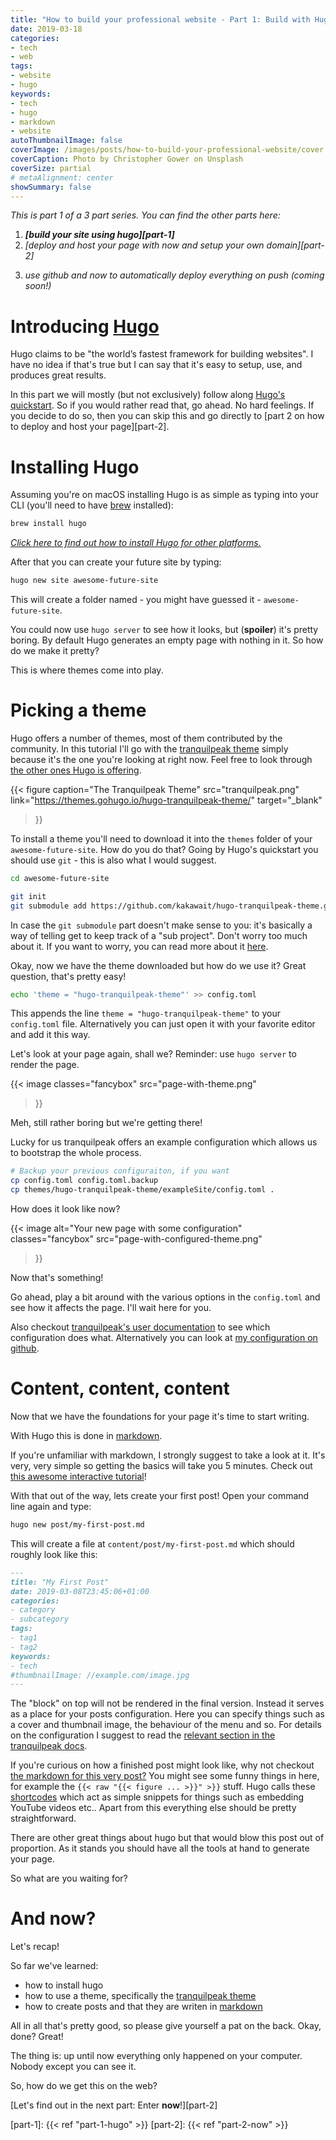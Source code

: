 ```yaml
---
title: "How to build your professional website - Part 1: Build with Hugo"
date: 2019-03-18
categories:
- tech
- web
tags:
- website
- hugo
keywords:
- tech
- hugo
- markdown
- website
autoThumbnailImage: false
coverImage: /images/posts/how-to-build-your-professional-website/cover.jpg
coverCaption: Photo by Christopher Gower on Unsplash
coverSize: partial
# metaAlignment: center
showSummary: false
---
```


*This is part 1 of a 3 part series.*
*You can find the other parts here:*

1. *__[build your site using hugo][part-1]__*
2. *[deploy and host your page with now and setup your own domain][part-2]*
<!-- 3. *[use github and now to automatically deploy everything on push][part-3]* -->
3. *use github and now to automatically deploy everything on push (coming soon!)*

<!--toc-->

# Introducing [Hugo][hugo]

Hugo claims to be "the world’s fastest framework for building websites".
I have no idea if that's true but I can say that it's easy to setup, use, and produces great results.

<!-- But I'm getting ahead of myself. -->
<!-- In this section we will pretty much follow along [hugo's quickstart](https://gohugo.io/getting-started/quick-start/). -->
In this part we will mostly (but not exclusively) follow along [Hugo's quickstart](https://gohugo.io/getting-started/quick-start/).
So if you would rather read that, go ahead.
No hard feelings.
If you decide to do so, then you can skip this and go directly to [part 2 on how to deploy and host your page][part-2].

# Installing Hugo

Assuming you're on macOS installing Hugo is as simple as typing into your CLI (you'll need to have [brew](https://brew.sh/) installed):

```sh
brew install hugo
```

*[Click here to find out how to install Hugo for other platforms.](https://gohugo.io/getting-started/installing)*

<!-- After that you can create the basic framework of your future site by typing: -->
After that you can create your future site by typing:

```sh
hugo new site awesome-future-site
```

<!-- This will create a folder called (you might have guessed it) `awesome-future-site`. -->
This will create a folder named - you might have guessed it - `awesome-future-site`.
<!-- You could now use `hugo server` to see how it looks, but **spoiler** that would be pretty boring. -->
You could now use `hugo server` to see how it looks, but (**spoiler**) it's pretty boring.
By default Hugo generates an empty page with nothing in it.
So how do we make it pretty?

This is where themes come into play.

# Picking a theme

Hugo offers a number of themes, most of them contributed by the community.
In this tutorial I'll go with the [tranquilpeak theme][tranquilpeak] simply because it's the one you're looking at right now.
Feel free to look through [the other ones Hugo is offering](https://themes.gohugo.io/).

{{<
  figure
    caption="The Tranquilpeak Theme"
    src="tranquilpeak.png"
    link="https://themes.gohugo.io/hugo-tranquilpeak-theme/"
    target="_blank"
>}}

To install a theme you'll need to download it into the `themes` folder of your `awesome-future-site`.
How do you do that?
Going by Hugo's quickstart you should use `git` - this is also what I would suggest.

```sh
cd awesome-future-site

git init
git submodule add https://github.com/kakawait/hugo-tranquilpeak-theme.git themes/hugo-tranquilpeak-theme
```

In case the `git submodule` part doesn't make sense to you: it's basically a way of telling get to keep track of a "sub project".
Don't worry too much about it.
If you want to worry, you can read more about it [here](https://git-scm.com/book/en/v2/Git-Tools-Submodules).

Okay, now we have the theme downloaded but how do we use it?
Great question, that's pretty easy!

```sh
echo 'theme = "hugo-tranquilpeak-theme"' >> config.toml
```

This appends the line `theme = "hugo-tranquilpeak-theme"` to your `config.toml` file.
Alternatively you can just open it with your favorite editor and add it this way.

Let's look at your page again, shall we?
Reminder: use `hugo server` to render the page.

{{<
  image
    classes="fancybox"
    src="page-with-theme.png"
>}}

Meh, still rather boring but we're getting there!

Lucky for us tranquilpeak offers an example configuration which allows us to bootstrap the whole process.

```sh
# Backup your previous configuraiton, if you want
cp config.toml config.toml.backup
cp themes/hugo-tranquilpeak-theme/exampleSite/config.toml .
```

<!-- How does it look like now (as a reminder, type `hugo server` into your command line)? -->
How does it look like now? 

{{<
  image
    alt="Your new page with some configuration"
    classes="fancybox"
    src="page-with-configured-theme.png"
 >}}

Now that's something!

<!-- From here on it should be easy to look into the `config.toml`  -->
<!-- Feel free to play a bit around with the `config.toml` and look how it affects the page. -->
Go ahead, play a bit around with the various options in the `config.toml` and see how it affects the page.
I'll wait here for you.

Also checkout [tranquilpeak's user documentation](https://github.com/kakawait/hugo-tranquilpeak-theme/blob/master/docs/user.md) to see which configuration does what.
Alternatively you can look at [my configuration on github](https://github.com/Zeeker/blog/blob/post/how-to-build-your-professional-website/config.yml).

# Content, content, content

Now that we have the foundations for your page it's time to start writing.

With Hugo this is done in [markdown][markdown].
<!-- If you're unfamiliar with markdown I would suggest to google for a tutorial, it's really simple and great to use. -->
If you're unfamiliar with markdown, I strongly suggest to take a look at it.
It's very, very simple so getting the basics will take you 5 minutes.
Check out [this awesome interactive tutorial](https://www.markdowntutorial.com/)!


With that out of the way, lets create your first post!
Open your command line again and type:

```sh
hugo new post/my-first-post.md
```

This will create a file at `content/post/my-first-post.md` which should roughly look like this:

```markdown
---
title: "My First Post"
date: 2019-03-08T23:45:06+01:00
categories:
- category
- subcategory
tags:
- tag1
- tag2
keywords:
- tech
#thumbnailImage: //example.com/image.jpg
---


```

The "block" on top will not be rendered in the final version.
Instead it serves as a place for your posts configuration.
Here you can specify things such as a cover and thumbnail image, the behaviour of the menu and so.
For details on the configuration I suggest to read the [relevant section in the tranquilpeak docs](https://github.com/kakawait/hugo-tranquilpeak-theme/blob/master/docs/user.md#writing-posts).

<!-- You can now start typing away merrily and check your progress with `hugo server`.
To get an impression how a finished post might look like you can checkout [the markdown for this very post!](https://github.com/Zeeker/blog/blob/master/content/post/how-to-build-your-professional-website/index.md) -->
If you're curious on how a finished post might look like, why not checkout [the markdown for this very post?](https://raw.githubusercontent.com/Zeeker/blog/master/content/post/how-to-build-your-professional-website/part-1-hugo/index.md)
You might see some funny things in here, for example the `{{< raw "{{< figure ... >}}" >}}` stuff.
Hugo calls these [shortcodes](https://gohugo.io/content-management/shortcodes/) which act as simple snippets for things such as embedding YouTube videos etc.. Apart from this everything else should be pretty straightforward.

<!-- We could continue to talk about all the features of hugo but that would blow this post out of proportion. -->
There are other great things about hugo but that would blow this post out of proportion.
As it stands you should have all the tools at hand to generate your page.
<!-- There are more interesting things to come. -->
So what are you waiting for?

# And now?

<!-- Before we go on to the next section (hosting) let's quickly recap what we learned. -->
Let's recap!
<!-- We've learned how to create a basic page with hugo and how to write simple posts with it. -->
So far we've learned:

- how to install hugo
- how to use a theme, specifically the [tranquilpeak theme][tranquilpeak]
- how to create posts and that they are writen in [markdown][markdown]

All in all that's pretty good, so please give yourself a pat on the back.
Okay, done? Great!

<!-- But up until now everything was just locally. -->
<!-- But up until now everything happened on your computer. -->
The thing is: up until now everything only happened on your computer.
Nobody except you can see it.
<!-- The real question is: How do we get this on the web? -->
So, how do we get this on the web?

[Let's find out in the next part: Enter __now__!][part-2]

[hugo]: https://gohugo.io/
[tranquilpeak]: https://themes.gohugo.io/hugo-tranquilpeak-theme/
[markdown]: https://daringfireball.net/projects/markdown/

[part-1]: {{< ref "part-1-hugo" >}}
[part-2]: {{< ref "part-2-now" >}}
